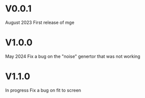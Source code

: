 # V0.0.1
August 2023
First release of mge

# V1.0.0
May 2024
Fix a bug on the "noise" genertor that was not working

# V1.1.0
In progress
Fix a bug on fit to screen